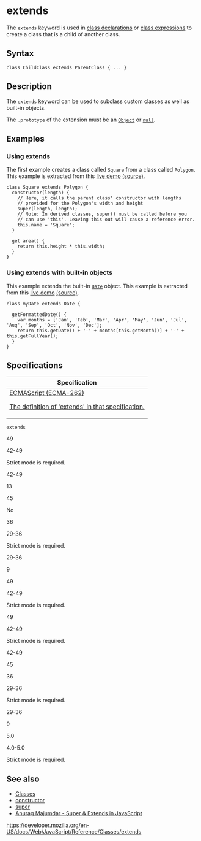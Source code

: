 # extends

The `extends` keyword is used in [class declarations](../statements/class) or [class expressions](../operators/class) to create a class that is a child of another class.

## Syntax

    class ChildClass extends ParentClass { ... }

## Description

The `extends` keyword can be used to subclass custom classes as well as built-in objects.

The `.prototype` of the extension must be an [`Object`](../global_objects/object) or [`null`](../global_objects/null).

## Examples

### Using extends

The first example creates a class called `Square` from a class called `Polygon`. This example is extracted from this [live demo](https://googlechrome.github.io/samples/classes-es6/index.html) [(source)](https://github.com/GoogleChrome/samples/blob/gh-pages/classes-es6/index.html).

    class Square extends Polygon {
      constructor(length) {
        // Here, it calls the parent class' constructor with lengths
        // provided for the Polygon's width and height
        super(length, length);
        // Note: In derived classes, super() must be called before you
        // can use 'this'. Leaving this out will cause a reference error.
        this.name = 'Square';
      }

      get area() {
        return this.height * this.width;
      }
    }

### Using extends with built-in objects

This example extends the built-in [`Date`](../global_objects/date) object. This example is extracted from this [live demo](https://googlechrome.github.io/samples/classes-es6/index.html) [(source)](https://github.com/GoogleChrome/samples/blob/gh-pages/classes-es6/index.html).

    class myDate extends Date {

      getFormattedDate() {
        var months = ['Jan', 'Feb', 'Mar', 'Apr', 'May', 'Jun', 'Jul', 'Aug', 'Sep', 'Oct', 'Nov', 'Dec'];
        return this.getDate() + '-' + months[this.getMonth()] + '-' + this.getFullYear();
      }
    }

## Specifications

<table><thead><tr class="header"><th>Specification</th></tr></thead><tbody><tr class="odd"><td><a href="https://tc39.es/ecma262/#sec-class-definitions">ECMAScript (ECMA-262) 
<br/>

<span class="small">The definition of 'extends' in that specification.</span></a></td></tr></tbody></table>

`extends`

49

42-49

Strict mode is required.

42-49

13

45

No

36

29-36

Strict mode is required.

29-36

9

49

42-49

Strict mode is required.

49

42-49

Strict mode is required.

42-49

45

36

29-36

Strict mode is required.

29-36

9

5.0

4.0-5.0

Strict mode is required.

## See also

-   [Classes](../classes)
-   [constructor](constructor)
-   [super](../operators/super)
-   [Anurag Majumdar - Super & Extends in JavaScript](https://medium.com/beginners-guide-to-mobile-web-development/super-and-extends-in-javascript-es6-understanding-the-tough-parts-6120372d3420)

<a href="https://developer.mozilla.org/en-US/docs/Web/JavaScript/Reference/Classes/extends" class="_attribution-link">https://developer.mozilla.org/en-US/docs/Web/JavaScript/Reference/Classes/extends</a>
